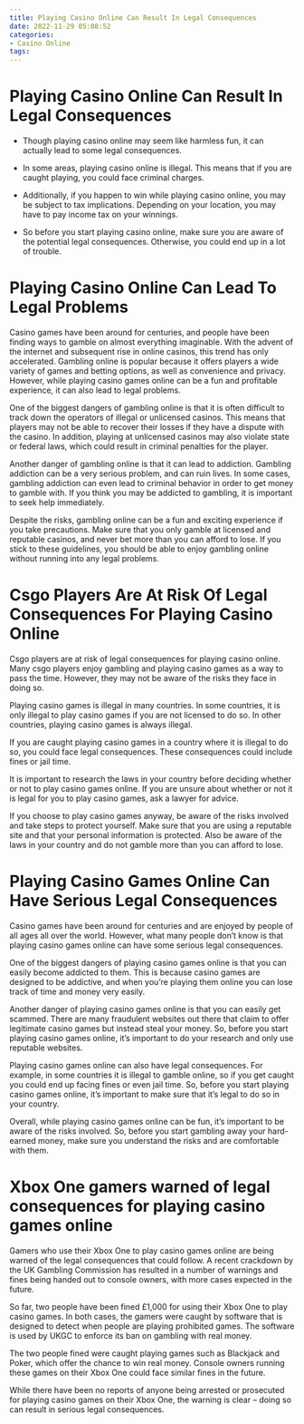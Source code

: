 ```yaml
---
title: Playing Casino Online Can Result In Legal Consequences 
date: 2022-11-29 05:08:52
categories:
- Casino Online
tags:
---
```



#  Playing Casino Online Can Result In Legal Consequences 

* Though playing casino online may seem like harmless fun, it can actually lead to some legal consequences. 

* In some areas, playing casino online is illegal. This means that if you are caught playing, you could face criminal charges. 

* Additionally, if you happen to win while playing casino online, you may be subject to tax implications. Depending on your location, you may have to pay income tax on your winnings. 

* So before you start playing casino online, make sure you are aware of the potential legal consequences. Otherwise, you could end up in a lot of trouble.

#  Playing Casino Online Can Lead To Legal Problems 

Casino games have been around for centuries, and people have been finding ways to gamble on almost everything imaginable. With the advent of the internet and subsequent rise in online casinos, this trend has only accelerated. Gambling online is popular because it offers players a wide variety of games and betting options, as well as convenience and privacy. However, while playing casino games online can be a fun and profitable experience, it can also lead to legal problems.

One of the biggest dangers of gambling online is that it is often difficult to track down the operators of illegal or unlicensed casinos. This means that players may not be able to recover their losses if they have a dispute with the casino. In addition, playing at unlicensed casinos may also violate state or federal laws, which could result in criminal penalties for the player.

Another danger of gambling online is that it can lead to addiction. Gambling addiction can be a very serious problem, and can ruin lives. In some cases, gambling addiction can even lead to criminal behavior in order to get money to gamble with. If you think you may be addicted to gambling, it is important to seek help immediately.

Despite the risks, gambling online can be a fun and exciting experience if you take precautions. Make sure that you only gamble at licensed and reputable casinos, and never bet more than you can afford to lose. If you stick to these guidelines, you should be able to enjoy gambling online without running into any legal problems.

#  Csgo Players Are At Risk Of Legal Consequences For Playing Casino Online 

Csgo players are at risk of legal consequences for playing casino online. Many csgo players enjoy gambling and playing casino games as a way to pass the time. However, they may not be aware of the risks they face in doing so.

Playing casino games is illegal in many countries. In some countries, it is only illegal to play casino games if you are not licensed to do so. In other countries, playing casino games is always illegal.

If you are caught playing casino games in a country where it is illegal to do so, you could face legal consequences. These consequences could include fines or jail time.

It is important to research the laws in your country before deciding whether or not to play casino games online. If you are unsure about whether or not it is legal for you to play casino games, ask a lawyer for advice.

If you choose to play casino games anyway, be aware of the risks involved and take steps to protect yourself. Make sure that you are using a reputable site and that your personal information is protected. Also be aware of the laws in your country and do not gamble more than you can afford to lose.

#  Playing Casino Games Online Can Have Serious Legal Consequences 

Casino games have been around for centuries and are enjoyed by people of all ages all over the world. However, what many people don’t know is that playing casino games online can have some serious legal consequences.

One of the biggest dangers of playing casino games online is that you can easily become addicted to them. This is because casino games are designed to be addictive, and when you’re playing them online you can lose track of time and money very easily.

Another danger of playing casino games online is that you can easily get scammed. There are many fraudulent websites out there that claim to offer legitimate casino games but instead steal your money. So, before you start playing casino games online, it’s important to do your research and only use reputable websites.

Playing casino games online can also have legal consequences. For example, in some countries it is illegal to gamble online, so if you get caught you could end up facing fines or even jail time. So, before you start playing casino games online, it’s important to make sure that it’s legal to do so in your country.

Overall, while playing casino games online can be fun, it’s important to be aware of the risks involved. So, before you start gambling away your hard-earned money, make sure you understand the risks and are comfortable with them.

#  Xbox One gamers warned of legal consequences for playing casino games online

Gamers who use their Xbox One to play casino games online are being warned of the legal consequences that could follow. A recent crackdown by the UK Gambling Commission has resulted in a number of warnings and fines being handed out to console owners, with more cases expected in the future.

So far, two people have been fined £1,000 for using their Xbox One to play casino games. In both cases, the gamers were caught by software that is designed to detect when people are playing prohibited games. The software is used by UKGC to enforce its ban on gambling with real money.

The two people fined were caught playing games such as Blackjack and Poker, which offer the chance to win real money. Console owners running these games on their Xbox One could face similar fines in the future.

While there have been no reports of anyone being arrested or prosecuted for playing casino games on their Xbox One, the warning is clear – doing so can result in serious legal consequences.